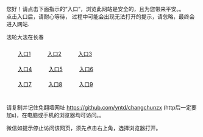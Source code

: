 您好！请点击下面指示的“入口”，浏览此网站是安全的，且为您带来平安。。 <br/>
点击入口后，请耐心等待， 过程中可能会出现无法打开的提示，请忽略，最终会进入网站. </br>

法轮大法在长春<br/>
<div style="padding:10px"><a style="margin:20px" target="_blank" href="https://d31xwfneu9lfn7.cloudfront.net/2Qpsp?nknkfc" id="ccLink1" rel="nofollow">入口1</a> <a target="_blank" style="margin:20px" href="https://d1xkyvi07u9b44.cloudfront.net/2Qpsp?tfxvw" id="ccLink2" rel="nofollow">入口2</a> <a style="margin:20px" target="_blank" href="https://d1umlwm1ye2zv8.cloudfront.net/2Qpsp?juoxtev" id="ccLink3" rel="nofollow">入口3</a></div>

<div style="padding:10px" ><a style="margin:20px" target="_blank" href="https://d31xwfneu9lfn7.cloudfront.net/2Qpsp?nknkfc" id="ccLink4" rel="nofollow">入口4</a> <a style="margin:20px" href="https://d1xkyvi07u9b44.cloudfront.net/2Qpsp?tfxvw" target="_blank" id="ccLink5" rel="nofollow">入口5</a> <a style="margin:20px" href="https://d1umlwm1ye2zv8.cloudfront.net/2Qpsp?juoxtev" target="_blank" id="ccLink6" rel="nofollow">入口6</a></div>

<div style="padding:10px"><a style="margin:20px" target="_blank" href="https://d31xwfneu9lfn7.cloudfront.net/2Qpsp?nknkfc" id="ccLink7" rel="nofollow">入口7</a> <a style="margin:20px" href="https://d1xkyvi07u9b44.cloudfront.net/2Qpsp?tfxvw" target="_blank" id="ccLink8" rel="nofollow">入口8</a> <a style="margin:20px" target="_blank" href="https://d1umlwm1ye2zv8.cloudfront.net/2Qpsp?juoxtev" id="ccLink9" rel="nofollow">入口9</a></div>

<br/>



请复制并记住免翻墙网址 https://github.com/yntd/changchunzx (http后一定要加s)，在电脑或手机的浏览器均可访问。。<br/>

微信如提示停止访问该网页，须先点击右上角，选择浏览器打开。
